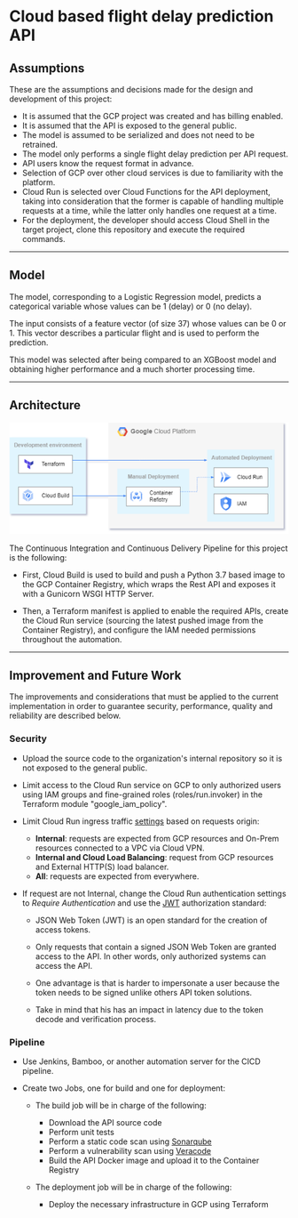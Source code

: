 # Cloud based flight delay prediction API

## Assumptions

These are the assumptions and decisions made for the design and development of this project:

- It is assumed that the GCP project was created and has billing enabled.
- It is assumed that the API is exposed to the general public.
- The model is assumed to be serialized and does not need to be retrained.
- The model only performs a single flight delay prediction per API request.
- API users know the request format in advance.
- Selection of GCP over other cloud services is due to familiarity with the platform.
- Cloud Run is selected over Cloud Functions for the API deployment, taking into consideration that the former is capable of handling multiple requests at a time, while the latter only handles one request at a time.
- For the deployment, the developer should access Cloud Shell in the target project, clone this repository and execute the required commands.

---

## Model

The model, corresponding to a Logistic Regression model, predicts a categorical variable whose values can be 1 (delay) or 0 (no delay).

The input consists of a feature vector (of size 37) whose values can be 0 or 1. This vector describes a particular flight and is used to perform the prediction.

This model was selected after being compared to an XGBoost model and obtaining higher performance and a much shorter processing time.

---

## Architecture

![Architecture diagram](/media/architecture.png)

The Continuous Integration and Continuous Delivery Pipeline for this project is the following:

- First, Cloud Build is used to build and push a Python 3.7 based image to the GCP Container Registry, which wraps the Rest API and exposes it with a Gunicorn WSGI HTTP Server.

- Then, a Terraform manifest is applied to enable the required APIs, create the Cloud Run service (sourcing the latest pushed image from the Container Registry), and configure the IAM needed permissions throughout the automation.

---

## Improvement and Future Work

The improvements and considerations that must be applied to the current implementation in order to guarantee security, performance, quality and reliability are described below.

### Security

- Upload the source code to the organization's internal repository so it is not exposed to the general public.

- Limit access to the Cloud Run service on GCP to only authorized users using IAM groups and fine-grained roles (roles/run.invoker) in the Terraform module "google_iam_policy".

- Limit Cloud Run ingress traffic [settings](https://cloud.google.com/run/docs/securing/ingress) based on requests origin:

    - **Internal**: requests are expected from GCP resources and On-Prem resources connected to a VPC via Cloud VPN.
    - **Internal and Cloud Load Balancing**: request from GCP resources and External HTTP(S) load balancer.
    - **All**: requests are expected from everywhere.

- If request are not Internal, change the Cloud Run authentication settings to *Require Authentication* and use the [JWT](https://jwt.io/introduction) authorization standard:

    - JSON Web Token (JWT) is an open standard for the creation of access tokens.
    
    - Only requests that contain a signed JSON Web Token are granted access to the API. In other words, only authorized systems can access the API.

    - One advantage is that is harder to impersonate a user because the token needs to be signed unlike others API token solutions.

    - Take in mind that his has an impact in latency due to the token decode and verification process.

### Pipeline

- Use Jenkins, Bamboo, or another automation server for the CICD pipeline.

- Create two Jobs, one for build and one for deployment:

    - The build job will be in charge of the following:

        - Download the API source code
        - Perform unit tests
        - Perform a static code scan using [Sonarqube](https://docs.sonarqube.org/latest/)
        - Perform a vulnerability scan using [Veracode](https://www.veracode.com)
        - Build the API Docker image and upload it to the Container Registry

    - The deployment job will be in charge of the following:

        - Deploy the necessary infrastructure in GCP using Terraform